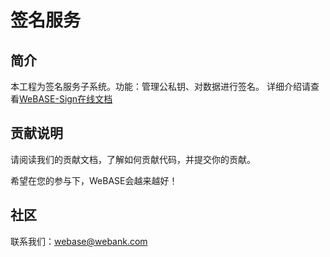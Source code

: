 # 签名服务
## 简介
本工程为签名服务子系统。功能：管理公私钥、对数据进行签名。 详细介绍请查看[WeBASE-Sign在线文档](https://webasedoc.readthedocs.io/zh_CN/latest/docs/WeBASE-Sign/index.html)

## 贡献说明
请阅读我们的贡献文档，了解如何贡献代码，并提交你的贡献。

希望在您的参与下，WeBASE会越来越好！

## 社区
联系我们：webase@webank.com
